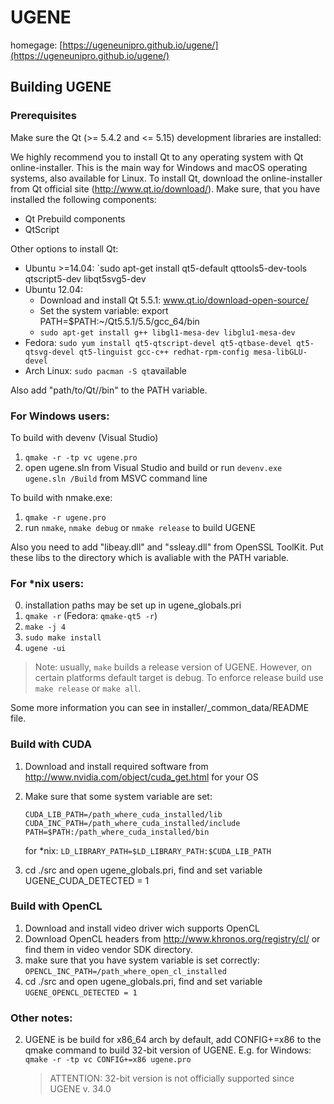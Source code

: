 # UGENE
homegage: [https://ugeneunipro.github.io/ugene/](https://ugeneunipro.github.io/ugene/)

## Building UGENE

### Prerequisites

Make sure the Qt (>= 5.4.2 and <= 5.15) development libraries are installed:

We highly recommend you to install Qt to any operating system with Qt online-installer. This is the main way for Windows and macOS operating systems, also available  for Linux. To install Qt, download the online-installer from Qt official site (http://www.qt.io/download/). Make sure, that you have installed the following components:
* Qt Prebuild components
* QtScript

Other options to install Qt:
* Ubuntu >=14.04: `sudo apt-get install qt5-default qttools5-dev-tools qtscript5-dev libqt5svg5-dev
* Ubuntu 12.04:
    * Download and install Qt 5.5.1: www.qt.io/download-open-source/
    * Set the system variable: export PATH=$PATH:~/Qt5.5.1/5.5/gcc_64/bin
    * `sudo apt-get install g++ libgl1-mesa-dev libglu1-mesa-dev`
* Fedora:       `sudo yum install qt5-qtscript-devel qt5-qtbase-devel qt5-qtsvg-devel qt5-linguist gcc-c++ redhat-rpm-config mesa-libGLU-devel`
* Arch Linux:   `sudo pacman -S qt`available

Also add "path/to/Qt/<component>/bin" to the PATH variable.

### For Windows users:

To build with devenv (Visual Studio)

1. `qmake -r -tp vc ugene.pro`
2. open ugene.sln from Visual Studio and build or run `devenv.exe ugene.sln /Build` from MSVC command line

To build with nmake.exe:

1. `qmake -r ugene.pro`
2. run `nmake`, `nmake debug` or `nmake release` to build UGENE

Also you need to add "libeay.dll" and "ssleay.dll" from OpenSSL ToolKit. Put these libs to the directory which is avaliable with the PATH variable.

### For *nix users:

0. installation paths may be set up in ugene_globals.pri
1. `qmake -r` (Fedora: `qmake-qt5 -r`)
2. `make -j 4`
3. `sudo make install`
4. `ugene -ui`

> Note: usually, `make` builds a release version of UGENE.
   However, on certain platforms default target is debug.
   To enforce release build use `make release` or `make all`.

Some more information you can see in installer/_common_data/README file.

### Build with CUDA

1. Download and install required software from http://www.nvidia.com/object/cuda_get.html for your OS
2. Make sure that some system variable are set:
   ```
   CUDA_LIB_PATH=/path_where_cuda_installed/lib
   CUDA_INC_PATH=/path_where_cuda_installed/include
   PATH=$PATH:/path_where_cuda_installed/bin
   ```

   for *nix: `LD_LIBRARY_PATH=$LD_LIBRARY_PATH:$CUDA_LIB_PATH`

3. cd ./src and open ugene_globals.pri, find and set variable UGENE_CUDA_DETECTED = 1

### Build with OpenCL

1. Download and install video driver wich supports OpenCL
2. Download OpenCL headers from http://www.khronos.org/registry/cl/
   or find them in video vendor SDK directory.
3. make sure that you have system variable is set correctly:
          `OPENCL_INC_PATH=/path_where_open_cl_installed`
4. cd ./src and open ugene_globals.pri, find and set variable `UGENE_OPENCL_DETECTED = 1`

### Other notes:
 2) UGENE is be build for x86_64 arch by default, add CONFIG+=x86 to the qmake command to build 32-bit version of UGENE.
    E.g. for Windows:
    `qmake -r -tp vc CONFIG+=x86 ugene.pro`
    > ATTENTION: 32-bit version is not officially supported since UGENE v. 34.0
